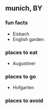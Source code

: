 ## munich, BY

### fun facts
- Eisbach
- English garden
### places to eat
- Augustiner

### places to go
- Hofgarten

### places to avoid
